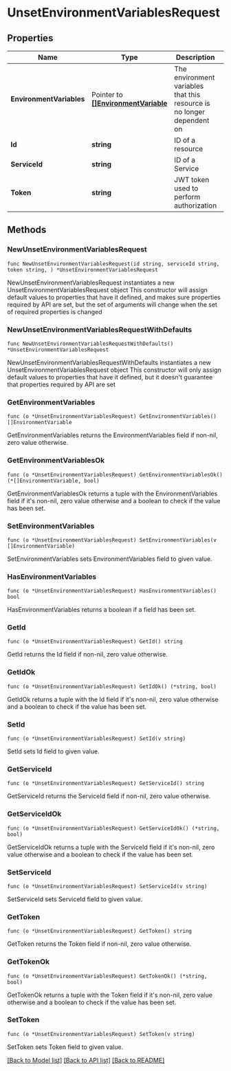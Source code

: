 # UnsetEnvironmentVariablesRequest

## Properties

Name | Type | Description | Notes
------------ | ------------- | ------------- | -------------
**EnvironmentVariables** | Pointer to [**[]EnvironmentVariable**](EnvironmentVariable.md) | The environment variables that this resource is no longer dependent on | [optional] 
**Id** | **string** | ID of a resource | 
**ServiceId** | **string** | ID of a Service | 
**Token** | **string** | JWT token used to perform authorization | 

## Methods

### NewUnsetEnvironmentVariablesRequest

`func NewUnsetEnvironmentVariablesRequest(id string, serviceId string, token string, ) *UnsetEnvironmentVariablesRequest`

NewUnsetEnvironmentVariablesRequest instantiates a new UnsetEnvironmentVariablesRequest object
This constructor will assign default values to properties that have it defined,
and makes sure properties required by API are set, but the set of arguments
will change when the set of required properties is changed

### NewUnsetEnvironmentVariablesRequestWithDefaults

`func NewUnsetEnvironmentVariablesRequestWithDefaults() *UnsetEnvironmentVariablesRequest`

NewUnsetEnvironmentVariablesRequestWithDefaults instantiates a new UnsetEnvironmentVariablesRequest object
This constructor will only assign default values to properties that have it defined,
but it doesn't guarantee that properties required by API are set

### GetEnvironmentVariables

`func (o *UnsetEnvironmentVariablesRequest) GetEnvironmentVariables() []EnvironmentVariable`

GetEnvironmentVariables returns the EnvironmentVariables field if non-nil, zero value otherwise.

### GetEnvironmentVariablesOk

`func (o *UnsetEnvironmentVariablesRequest) GetEnvironmentVariablesOk() (*[]EnvironmentVariable, bool)`

GetEnvironmentVariablesOk returns a tuple with the EnvironmentVariables field if it's non-nil, zero value otherwise
and a boolean to check if the value has been set.

### SetEnvironmentVariables

`func (o *UnsetEnvironmentVariablesRequest) SetEnvironmentVariables(v []EnvironmentVariable)`

SetEnvironmentVariables sets EnvironmentVariables field to given value.

### HasEnvironmentVariables

`func (o *UnsetEnvironmentVariablesRequest) HasEnvironmentVariables() bool`

HasEnvironmentVariables returns a boolean if a field has been set.

### GetId

`func (o *UnsetEnvironmentVariablesRequest) GetId() string`

GetId returns the Id field if non-nil, zero value otherwise.

### GetIdOk

`func (o *UnsetEnvironmentVariablesRequest) GetIdOk() (*string, bool)`

GetIdOk returns a tuple with the Id field if it's non-nil, zero value otherwise
and a boolean to check if the value has been set.

### SetId

`func (o *UnsetEnvironmentVariablesRequest) SetId(v string)`

SetId sets Id field to given value.


### GetServiceId

`func (o *UnsetEnvironmentVariablesRequest) GetServiceId() string`

GetServiceId returns the ServiceId field if non-nil, zero value otherwise.

### GetServiceIdOk

`func (o *UnsetEnvironmentVariablesRequest) GetServiceIdOk() (*string, bool)`

GetServiceIdOk returns a tuple with the ServiceId field if it's non-nil, zero value otherwise
and a boolean to check if the value has been set.

### SetServiceId

`func (o *UnsetEnvironmentVariablesRequest) SetServiceId(v string)`

SetServiceId sets ServiceId field to given value.


### GetToken

`func (o *UnsetEnvironmentVariablesRequest) GetToken() string`

GetToken returns the Token field if non-nil, zero value otherwise.

### GetTokenOk

`func (o *UnsetEnvironmentVariablesRequest) GetTokenOk() (*string, bool)`

GetTokenOk returns a tuple with the Token field if it's non-nil, zero value otherwise
and a boolean to check if the value has been set.

### SetToken

`func (o *UnsetEnvironmentVariablesRequest) SetToken(v string)`

SetToken sets Token field to given value.



[[Back to Model list]](../README.md#documentation-for-models) [[Back to API list]](../README.md#documentation-for-api-endpoints) [[Back to README]](../README.md)


